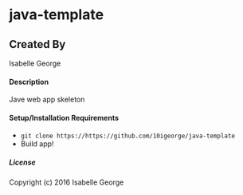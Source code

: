# java-template

## Created By
Isabelle George

#### Description
Jave web app skeleton

#### Setup/Installation Requirements

* `git clone https://https://github.com/10igeorge/java-template`
* Build app!

##### License

Copyright (c) 2016 Isabelle George
